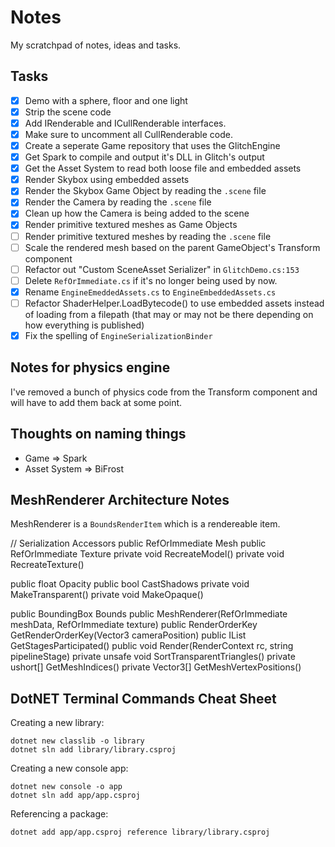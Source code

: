 # Notes

My scratchpad of notes, ideas and tasks.

## Tasks

- [x] Demo with a sphere, floor and one light
- [x] Strip the scene code
- [x] Add IRenderable and ICullRenderable interfaces. 
- [x] Make sure to uncomment all CullRenderable code.
- [x] Create a seperate Game repository that uses the GlitchEngine
- [x] Get Spark to compile and output it's DLL in Glitch's output
- [x] Get the Asset System to read both loose file and embedded assets
- [x] Render Skybox using embedded assets
- [x] Render the Skybox Game Object by reading the `.scene` file
- [x] Render the Camera by reading the `.scene` file
- [x] Clean up how the Camera is being added to the scene
- [x] Render primitive textured meshes as Game Objects
- [ ] Render primitive textured meshes by reading the `.scene` file
- [ ] Scale the rendered mesh based on the parent GameObject's Transform component
- [ ] Refactor out "Custom SceneAsset Serializer" in `GlitchDemo.cs:153`
- [ ] Delete `RefOrImmediate.cs` if it's no longer being used by now.
- [x] Rename `EngineEmeddedAssets.cs` to `EngineEmbeddedAssets.cs`
- [ ] Refactor ShaderHelper.LoadBytecode() to use embedded assets instead of loading from a filepath (that may or may not be there depending on how everything is published) 
- [x] Fix the spelling of `EngineSerializationBinder`

## Notes for physics engine

I've removed a bunch of physics code from the Transform component and will have to add them back at some point.

## Thoughts on naming things

- Game => Spark
- Asset System => BiFrost

## MeshRenderer Architecture Notes

MeshRenderer is a `BoundsRenderItem` which is a rendereable item.

 // Serialization Accessors
public RefOrImmediate<MeshData> Mesh
public RefOrImmediate<TextureData> Texture
private void RecreateModel()
private void RecreateTexture()

public float Opacity
public bool CastShadows
private void MakeTransparent()
private void MakeOpaque()

public BoundingBox Bounds
public MeshRenderer(RefOrImmediate<MeshData> meshData, RefOrImmediate<TextureData> texture)
public RenderOrderKey GetRenderOrderKey(Vector3 cameraPosition)
public IList<string> GetStagesParticipated()
public void Render(RenderContext rc, string pipelineStage)
private unsafe void SortTransparentTriangles()
private ushort[] GetMeshIndices()
private Vector3[] GetMeshVertexPositions()

## DotNET Terminal Commands Cheat Sheet

Creating a new library:

```
dotnet new classlib -o library
dotnet sln add library/library.csproj
```

Creating a new console app:

```
dotnet new console -o app
dotnet sln add app/app.csproj
```

Referencing a package:

```
dotnet add app/app.csproj reference library/library.csproj
```

